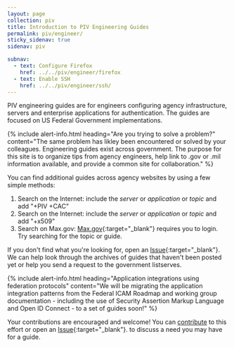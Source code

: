 ```yaml
---
layout: page
collection: piv
title: Introduction to PIV Engineering Guides
permalink: piv/engineer/
sticky_sidenav: true
sidenav: piv

subnav:
  - text: Configure Firefox
    href: ../../piv/engineer/firefox
  - text: Enable SSH
    href: ../../piv/engineer/ssh/
---
```


PIV engineering guides are for engineers configuring agency infrastructure, servers and enterprise applications for authentication. The guides are focused on US Federal Government implementations. 

{% include alert-info.html heading="Are you trying to solve a problem?" content="The same problem has likley been encountered or solved by your colleagues.  Engineering guides exist across government.  The purpose for this site is to organize tips from agency engineers, help link to .gov or .mil information available, and provide a common site for collaboration." %}

You can find additional guides across agency websites by using a few simple methods: 

1. Search on the Internet: include the _server_ or _application_ or _topic_ and add "+PIV +CAC"
2. Search on the Internet: include the _server_ or _application_ or _topic_ and add "+x509"
3. Search on Max.gov:  [Max.gov](https://max.gov){:target="_blank"} requires you to login.  Try searching for the topic or guide.   

If you don't find what you're looking for, open an [Issue]({{site.repourl}}/issues/new){:target="_blank"}.  We can help look through the archives of guides that haven't been posted yet or help you send a request to the government listserves.  

{% include alert-info.html heading="Application integrations using federation protocols" content="We will be migrating the application integration patterns from the Federal ICAM Roadmap and working group documentation - including the use of Security Assertion Markup Language and Open ID Connect - to a set of guides soon!" %}

Your contributions are encouraged and welcome! You can [contribute](../../contribute/) to this effort or open an [Issue]({{site.repourl}}/issues/new){:target="_blank"}. to discuss a need you may have for a guide.
